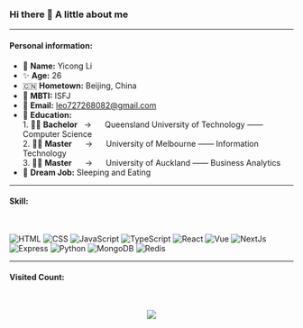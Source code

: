 ### Hi there 👋  A little about me

---

<h4>Personal information:</h4>

- 🧐 **Name:** Yicong Li
- ✨ **Age:** 26
- 🇨🇳 **Hometown:** Beijing, China
- 🧌 **MBTI:** ISFJ
- 📧 **Email:** leo727268082@gmail.com
- 🎒 **Education:**
   <br /> 1. 🧑‍🎓 **Bachelor** &nbsp; -> &nbsp;&nbsp;&nbsp;&nbsp; Queensland University of Technology —— Computer Science  
   2. 🧑‍🎓 **Master** &nbsp;&nbsp;&nbsp;&nbsp; -> &nbsp;&nbsp;&nbsp;&nbsp;&nbsp;University of Melbourne —— Information Technology
     <br /> 3. 🧑‍🎓 **Master** &nbsp;&nbsp;&nbsp;&nbsp; -> &nbsp;&nbsp;&nbsp;&nbsp;&nbsp;University of Auckland —— Business Analytics
- 🥹 **Dream Job:** Sleeping and Eating 

---

<h4>Skill:</h4>
<br>

![HTML](https://img.shields.io/badge/-HTML-E34F26?logo=HTML5&logoColor=white&style=flat)
![CSS](https://img.shields.io/badge/-CSS-1572B6?logo=CSS3&logoColor=white&style=flat)
![JavaScript](https://img.shields.io/badge/-JavaScript-F7DF1E?logo=javascript&logoColor=white&style=flat)
![TypeScript](https://img.shields.io/badge/-TypeScript-3178C6?logo=TypeScript&logoColor=white&style=flat)
![React](https://img.shields.io/badge/-React.js-61DAFB?logo=react&logoColor=white&style=flat)
![Vue](https://img.shields.io/badge/-Vue.js-4FC08D?logo=vuedotjs&logoColor=white&style=flat)
![NextJs](https://img.shields.io/badge/-Next.js-000000?logo=nextdotjs&logoColor=white&style=flat)
![Express](https://img.shields.io/badge/-Express-000000?logo=Express&logoColor=white&style=flat)
![Python](https://img.shields.io/badge/-Python-3776AB?logo=Python&logoColor=white&style=flat)
![MongoDB](https://img.shields.io/badge/-MongoDB-47A248?logo=mongodb&logoColor=white&style=flat)
![Redis](https://img.shields.io/badge/-Redis-FF4438?logo=Redis&logoColor=white&style=flat)



---
<h4>Visited Count:</h4> 
<br>
<p align="center"> 
  <img src="https://profile-counter.glitch.me/Yicong-Lii/count.svg" />
</p>
